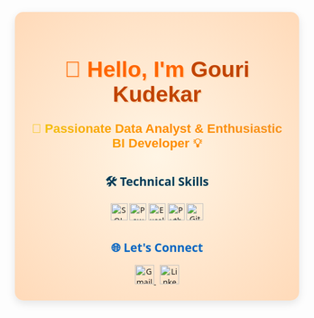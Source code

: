 <!-- GitHub Profile README -->

<div align="center" style="background: radial-gradient(circle, #FFF5E5, #FFDAB9); padding:25px; font-family:'Segoe UI', sans-serif; border-radius:15px; box-shadow:0 5px 15px rgba(0,0,0,0.1);">

  <h1 style="color:#FF6600; font-family:'Trebuchet MS', sans-serif; font-size:2.8em; text-shadow:2px 2px #FFD9B0;">
    👋 Hello, I'm <strong style="color:#C14400;">Gouri Kudekar</strong>
  </h1>

  <h3 style="font-size:1.6em; margin-top:10px; font-family:'Verdana', sans-serif;
             background: linear-gradient(to right, #F2C811, #FF8C00, #F7931E);
             -webkit-background-clip: text; -webkit-text-fill-color: transparent;">
    💼 Passionate Data Analyst & Enthusiastic BI Developer 💡
  </h3>

  <h2 style="color:#003B57; margin-top:40px;">🛠️ Technical Skills</h2>
  <div align="center" style="margin-bottom:30px;">
    <img height="30" src="https://img.shields.io/badge/SQL-003B57?style=for-the-badge&logo=mysql&logoColor=white" title="SQL" />
    <img height="30" src="https://img.shields.io/badge/Power%20BI-F2C811?style=for-the-badge&logo=powerbi&logoColor=black" title="Power BI" />
    <img height="30" src="https://img.shields.io/badge/Excel-217346?style=for-the-badge&logo=microsoft-excel&logoColor=white" title="Excel" />
    <img height="30" src="https://img.shields.io/badge/Python-3776AB?style=for-the-badge&logo=python&logoColor=white" title="Python" />
    <img height="30" src="https://img.shields.io/badge/Git-F05032?style=for-the-badge&logo=git&logoColor=white" title="Git" />
  </div>

  <h2 style="color:#0A66C2;">🌐 Let's Connect</h2>
  <div align="center" style="margin-top:10px;">
    <a href="mailto:kudekargouri16@gmail.com" target="_blank" title="Send me a mail">
      <img height="34" src="https://img.shields.io/badge/Gmail-D14836?style=for-the-badge&logo=gmail&logoColor=white" alt="Gmail" />
    </a>
    &nbsp;
    <a href="https://www.linkedin.com/in/gouri-kudekar-8b606b317" target="_blank" title="Visit my LinkedIn">
      <img height="34" src="https://img.shields.io/badge/LinkedIn-0A66C2?style=for-the-badge&logo=linkedin&logoColor=white" alt="LinkedIn" />
    </a>
  </div>

</div>
